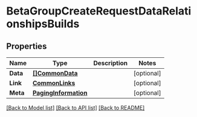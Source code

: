 # BetaGroupCreateRequestDataRelationshipsBuilds

## Properties

Name | Type | Description | Notes
------------ | ------------- | ------------- | -------------
**Data** | [**[]CommonData**](CommonData.md) |  | [optional] 
**Link** | [**CommonLinks**](CommonLinks.md) |  | [optional] 
**Meta** | [**PagingInformation**](PagingInformation.md) |  | [optional] 

[[Back to Model list]](../README.md#documentation-for-models) [[Back to API list]](../README.md#documentation-for-api-endpoints) [[Back to README]](../README.md)


